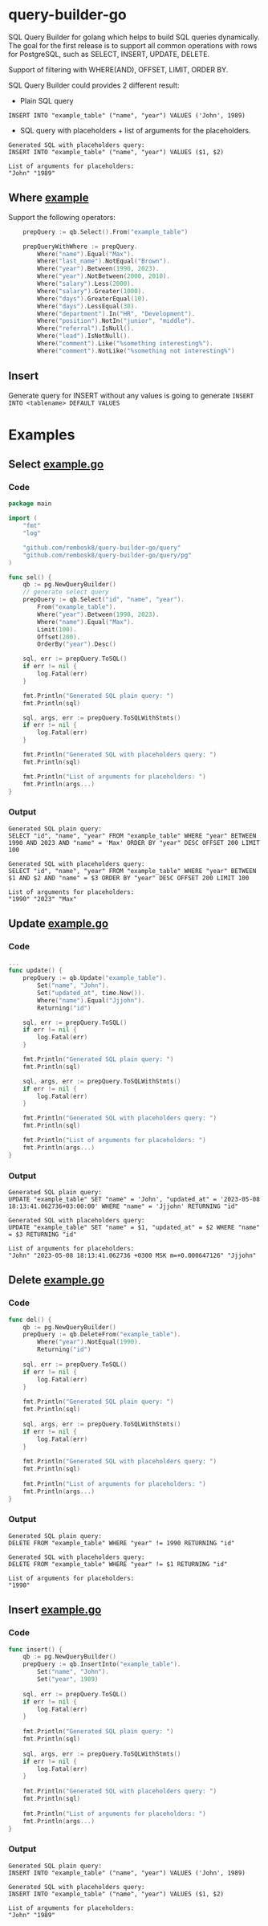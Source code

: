 # query-builder-go
SQL Query Builder for golang which helps to build SQL queries dynamically.
The goal for the first release is to support all common operations with rows for PostgreSQL, 
such as SELECT, INSERT, UPDATE, DELETE. 

Support of filtering with WHERE(AND), OFFSET, LIMIT, ORDER BY.

SQL Query Builder could provides 2 different result:
- Plain SQL query
```
INSERT INTO "example_table" ("name", "year") VALUES ('John', 1989)
```
- SQL query with placeholders + list of arguments for the placeholders.
```
Generated SQL with placeholders query: 
INSERT INTO "example_table" ("name", "year") VALUES ($1, $2)

List of arguments for placeholders: 
"John" "1989"
```

## Where [example](internal/query/where_test.go)
Support the following operators:

```go
	prepQuery := qb.Select().From("example_table")

	prepQueryWithWhere := prepQuery.
		Where("name").Equal("Max").
		Where("last_name").NotEqual("Brown").
		Where("year").Between(1990, 2023).
		Where("year").NotBetween(2000, 2010).
		Where("salary").Less(2000).
		Where("salary").Greater(1000).
		Where("days").GreaterEqual(10).
		Where("days").LessEqual(30).
		Where("department").In("HR", "Development").
		Where("position").NotIn("junior", "middle").
		Where("referral").IsNull().
		Where("lead").IsNotNull().
		Where("comment").Like("%something interesting%").
		Where("comment").NotLike("%something not interesting%")
```

## Insert
Generate query for INSERT without any values is going to generate `INSERT INTO <tablename> DEFAULT VALUES` 

# Examples

## Select [example.go](examples/pg/select.go)
### Code
```go
package main

import (
	"fmt"
	"log"

	"github.com/rembosk8/query-builder-go/query"
	"github.com/rembosk8/query-builder-go/query/pg"
)

func sel() {
	qb := pg.NewQueryBuilder()
	// generate select query
	prepQuery := qb.Select("id", "name", "year").
		From("example_table").
		Where("year").Between(1990, 2023).
		Where("name").Equal("Max").
		Limit(100).
		Offset(200).
		OrderBy("year").Desc()

	sql, err := prepQuery.ToSQL()
	if err != nil {
		log.Fatal(err)
	}

	fmt.Println("Generated SQL plain query: ")
	fmt.Println(sql)

	sql, args, err := prepQuery.ToSQLWithStmts()
	if err != nil {
		log.Fatal(err)
	}

	fmt.Println("Generated SQL with placeholders query: ")
	fmt.Println(sql)

	fmt.Println("List of arguments for placeholders: ")
	fmt.Println(args...)
}
```
### Output
```
Generated SQL plain query: 
SELECT "id", "name", "year" FROM "example_table" WHERE "year" BETWEEN 1990 AND 2023 AND "name" = 'Max' ORDER BY "year" DESC OFFSET 200 LIMIT 100

Generated SQL with placeholders query: 
SELECT "id", "name", "year" FROM "example_table" WHERE "year" BETWEEN $1 AND $2 AND "name" = $3 ORDER BY "year" DESC OFFSET 200 LIMIT 100

List of arguments for placeholders: 
"1990" "2023" "Max"

```
## Update [example.go](examples/pg/update.go)
### Code
```go
...
func update() {
	prepQuery := qb.Update("example_table").
		Set("name", "John").
		Set("updated_at", time.Now()).
		Where("name").Equal("Jjjohn").
		Returning("id")

	sql, err := prepQuery.ToSQL()
	if err != nil {
		log.Fatal(err)
	}

	fmt.Println("Generated SQL plain query: ")
	fmt.Println(sql)

	sql, args, err := prepQuery.ToSQLWithStmts()
	if err != nil {
		log.Fatal(err)
	}

	fmt.Println("Generated SQL with placeholders query: ")
	fmt.Println(sql)

	fmt.Println("List of arguments for placeholders: ")
	fmt.Println(args...)
}
```
### Output
```
Generated SQL plain query: 
UPDATE "example_table" SET "name" = 'John', "updated_at" = '2023-05-08 18:13:41.062736+03:00:00' WHERE "name" = 'Jjjohn' RETURNING "id"

Generated SQL with placeholders query: 
UPDATE "example_table" SET "name" = $1, "updated_at" = $2 WHERE "name" = $3 RETURNING "id"

List of arguments for placeholders: 
"John" "2023-05-08 18:13:41.062736 +0300 MSK m=+0.000647126" "Jjjohn"

```
## Delete [example.go](examples/pg/delete.go)
### Code
```go
func del() {
    qb := pg.NewQueryBuilder()
    prepQuery := qb.DeleteFrom("example_table").
        Where("year").NotEqual(1990).
        Returning("id")
    
    sql, err := prepQuery.ToSQL()
    if err != nil {
        log.Fatal(err)
    }
    
    fmt.Println("Generated SQL plain query: ")
    fmt.Println(sql)
    
    sql, args, err := prepQuery.ToSQLWithStmts()
    if err != nil {
        log.Fatal(err)
    }
    
    fmt.Println("Generated SQL with placeholders query: ")
    fmt.Println(sql)
    
    fmt.Println("List of arguments for placeholders: ")
    fmt.Println(args...)
}
```
### Output
```
Generated SQL plain query: 
DELETE FROM "example_table" WHERE "year" != 1990 RETURNING "id"

Generated SQL with placeholders query: 
DELETE FROM "example_table" WHERE "year" != $1 RETURNING "id"

List of arguments for placeholders: 
"1990"
```
## Insert [example.go](examples/pg/insert.go)
### Code
```go
func insert() {
    qb := pg.NewQueryBuilder()
    prepQuery := qb.InsertInto("example_table").
        Set("name", "John").
        Set("year", 1989)
    
    sql, err := prepQuery.ToSQL()
    if err != nil {
        log.Fatal(err)
    }
    
    fmt.Println("Generated SQL plain query: ")
    fmt.Println(sql)
    
    sql, args, err := prepQuery.ToSQLWithStmts()
    if err != nil {
        log.Fatal(err)
    }
    
    fmt.Println("Generated SQL with placeholders query: ")
    fmt.Println(sql)
    
    fmt.Println("List of arguments for placeholders: ")
    fmt.Println(args...)
}
```
### Output
```
Generated SQL plain query: 
INSERT INTO "example_table" ("name", "year") VALUES ('John', 1989)

Generated SQL with placeholders query: 
INSERT INTO "example_table" ("name", "year") VALUES ($1, $2)

List of arguments for placeholders: 
"John" "1989"

```